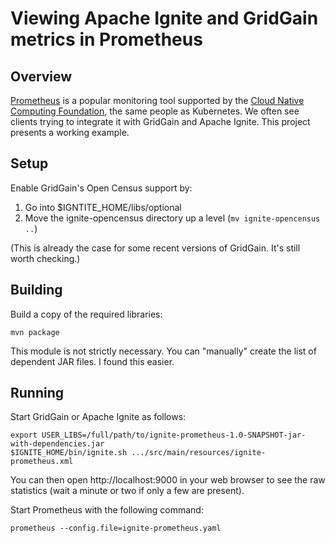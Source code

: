 # Viewing Apache Ignite and GridGain metrics in Prometheus
## Overview

[Prometheus](https://prometheus.io/) is a popular monitoring tool supported
by the [Cloud Native Computing Foundation](https://www.cncf.io/), the same
people as Kubernetes. We often see clients trying to integrate it with
GridGain and Apache Ignite. This project presents a working example.

## Setup

Enable GridGain's Open Census support by:

1. Go into $IGNTITE_HOME/libs/optional
2. Move the ignite-opencensus directory up a level (`mv ignite-opencensus ..`)

(This is already the case for some recent versions of GridGain. It's still
worth checking.)

## Building

Build a copy of the required libraries:

```shell
mvn package
```

This module is not strictly necessary. You can "manually" create the list of dependent JAR files. I found
this easier.

## Running

Start GridGain or Apache Ignite as follows:

```shell
export USER_LIBS=/full/path/to/ignite-prometheus-1.0-SNAPSHOT-jar-with-dependencies.jar
$IGNITE_HOME/bin/ignite.sh .../src/main/resources/ignite-prometheus.xml
```

You can then open http://localhost:9000 in your web browser to see the raw
statistics (wait a minute or two if only a few are present).

Start Prometheus with the following command:

```shell
prometheus --config.file=ignite-prometheus.yaml
```
